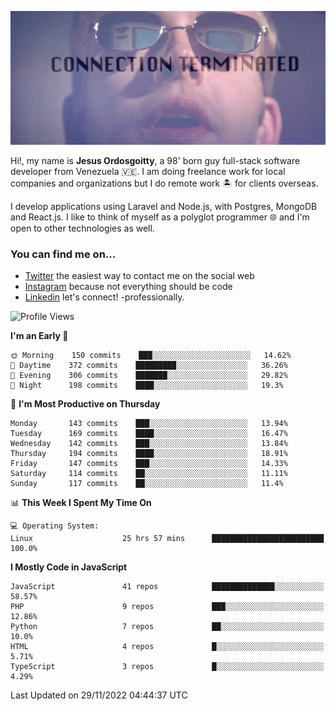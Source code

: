 ![hackers movie reference](./disconnected.jpg)

Hi!, my name is **Jesus Ordosgoitty**, a 98' born guy full-stack software developer from Venezuela 🇻🇪. I am doing freelance work for local companies and organizations but I do remote work 🏝️ for clients overseas. 

I develop applications using Laravel and Node.js, with Postgres, MongoDB and React.js. I like to think of myself as a polyglot programmer 🌐 and I'm open to other technologies as well.

### You can find me on...

- [Twitter](https://twitter.com/jodaz_) the easiest way to contact me on the social web
- [Instagram](https://instagram.com/jodaz_) because not everything should be code
- [Linkedin](https://linkedin.com/in/jodaz) let's connect! -professionally.

<!---
Besides social networks, you can take a look at my [website](https://www.jodaz.xyz) too.
-->

<!--START_SECTION:waka-->
![Profile Views](http://img.shields.io/badge/Profile%20Views-47-blue)

**I'm an Early 🐤** 

```text
🌞 Morning    150 commits    ███░░░░░░░░░░░░░░░░░░░░░░   14.62% 
🌆 Daytime    372 commits    █████████░░░░░░░░░░░░░░░░   36.26% 
🌃 Evening    306 commits    ███████░░░░░░░░░░░░░░░░░░   29.82% 
🌙 Night      198 commits    ████░░░░░░░░░░░░░░░░░░░░░   19.3%

```
📅 **I'm Most Productive on Thursday** 

```text
Monday       143 commits    ███░░░░░░░░░░░░░░░░░░░░░░   13.94% 
Tuesday      169 commits    ████░░░░░░░░░░░░░░░░░░░░░   16.47% 
Wednesday    142 commits    ███░░░░░░░░░░░░░░░░░░░░░░   13.84% 
Thursday     194 commits    ████░░░░░░░░░░░░░░░░░░░░░   18.91% 
Friday       147 commits    ███░░░░░░░░░░░░░░░░░░░░░░   14.33% 
Saturday     114 commits    ██░░░░░░░░░░░░░░░░░░░░░░░   11.11% 
Sunday       117 commits    ██░░░░░░░░░░░░░░░░░░░░░░░   11.4%

```


📊 **This Week I Spent My Time On** 

```text
💻 Operating System: 
Linux                    25 hrs 57 mins      █████████████████████████   100.0%

```

**I Mostly Code in JavaScript** 

```text
JavaScript               41 repos            ██████████████░░░░░░░░░░░   58.57% 
PHP                      9 repos             ███░░░░░░░░░░░░░░░░░░░░░░   12.86% 
Python                   7 repos             ██░░░░░░░░░░░░░░░░░░░░░░░   10.0% 
HTML                     4 repos             █░░░░░░░░░░░░░░░░░░░░░░░░   5.71% 
TypeScript               3 repos             █░░░░░░░░░░░░░░░░░░░░░░░░   4.29%

```



 Last Updated on 29/11/2022 04:44:37 UTC
<!--END_SECTION:waka-->
